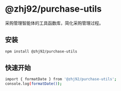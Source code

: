 # @zhj92/purchase-utils

采购管理智能体的工具函数库，简化采购管理过程。

## 安装
```bash
npm install @zhj92/purchase-utils

```

## 快速开始

```bash
import { formatDate } from '@zhj92/purchase-utils';
console.log(formatDate());
```